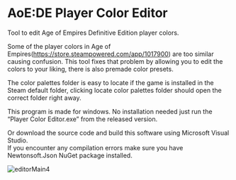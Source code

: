 # AoE:DE Player Color Editor
Tool to edit Age of Empires Definitive Edition player colors.

Some of the player colors in Age of Empires(https://store.steampowered.com/app/1017900) are too similar causing confusion. This tool fixes that problem by allowing you to edit the colors to your liking, there is also premade color presets.

The color palettes folder is easy to locate if the game is installed in the Steam default folder, clicking locate color palettes folder should open the correct folder right away.

This program is made for windows. No installation needed just run the “Player Color Editor.exe” from the released version.

Or download the source code and build this software using Microsoft Visual Studio. <br>If you encounter any compilation errors make sure you have Newtonsoft.Json NuGet package installed.

![editorMain4](https://user-images.githubusercontent.com/53486622/161112034-5e22dae9-4a81-4391-8cf3-f0938ac5b118.png)
